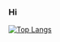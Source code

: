 ### Hi
[![Top Langs](https://github-readme-stats.vercel.app/api/top-langs/?username=dmclvg&layout=compact)](https://github.com/anuraghazra/github-readme-stats)
